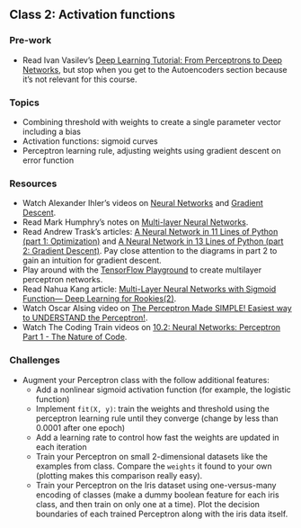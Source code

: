 ## Class 2: Activation functions

### Pre-work

- Read Ivan Vasilev’s [Deep Learning Tutorial: From Perceptrons to Deep Networks](https://www.toptal.com/machine-learning/an-introduction-to-deep-learning-from-perceptrons-to-deep-networks), but stop when you get to the Autoencoders section because it’s not relevant for this course.

### Topics

- Combining threshold with weights to create a single parameter vector including a bias
- Activation functions: sigmoid curves
- Perceptron learning rule, adjusting weights using gradient descent on error function

### Resources

- Watch Alexander Ihler’s videos on [Neural Networks](https://www.youtube.com/watch?v=bH6VnezBZfI) and [Gradient Descent](https://www.youtube.com/watch?v=WnqQrPNYz5Q).
- Read Mark Humphry’s notes on [Multi-layer Neural Networks](http://computing.dcu.ie/~humphrys/Notes/Neural/multi.neural.html).
- Read Andrew Trask’s articles: [A Neural Network in 11 Lines of Python (part 1: Optimization)](http://iamtrask.github.io/2015/07/12/basic-python-network/) and [A Neural Network in 13 Lines of Python (part 2: Gradient Descent)](http://iamtrask.github.io/2015/07/27/python-network-part2/). Pay close attention to the diagrams in part 2 to gain an intuition for gradient descent.
- Play around with the [TensorFlow Playground](http://playground.tensorflow.org/#activation=tanh&batchSize=10&dataset=circle&regDataset=reg-plane&learningRate=0.03&regularizationRate=0&noise=0&networkShape=4,2&seed=0.30035&showTestData=false&discretize=false&percTrainData=50&x=true&y=true&xTimesY=false&xSquared=false&ySquared=false&cosX=false&sinX=false&cosY=false&sinY=false&collectStats=false&problem=classification&initZero=false&hideText=false) to create multilayer perceptron networks.
- Read Nahua Kang article: [Multi-Layer Neural Networks with Sigmoid Function— Deep Learning for Rookies(2)](https://towardsdatascience.com/multi-layer-neural-networks-with-sigmoid-function-deep-learning-for-rookies-2-bf464f09eb7f).
- Watch Oscar Alsing video on [The Perceptron Made SIMPLE! Easiest way to UNDERSTAND the Perceptron!](https://www.youtube.com/watch?v=wL2aVUjDdoo).
- Watch The Coding Train videos on [10.2: Neural Networks: Perceptron Part 1 - The Nature of Code](https://www.youtube.com/watch?v=ntKn5TPHHAk).

### Challenges

- Augment your Perceptron class with the follow additional features:
    - Add a nonlinear sigmoid activation function (for example, the logistic function)
    - Implement `fit(X, y)`: train the weights and threshold using the perceptron learning rule until they converge (change by less than 0.0001 after one epoch)
    - Add a learning rate to control how fast the weights are updated in each iteration
    - Train your Perceptron on small 2-dimensional datasets like the examples from class. Compare the `weights` it found to your own (plotting makes this comparison really easy).
    - Train your Perceptron on the Iris dataset using one-versus-many encoding of classes (make a dummy boolean feature for each iris class, and then train on only one at a time). Plot the decision boundaries of each trained Perceptron along with the iris data itself.
